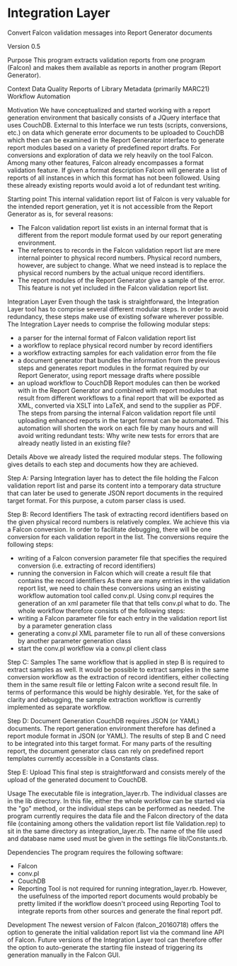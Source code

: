 # Integration Layer
Convert Falcon validation messages into Report Generator documents

Version
0.5

Purpose
This program extracts validation reports from one program (Falcon) and makes them available as reports in another program (Report Generator). 

Context
Data Quality Reports of Library Metadata (primarily MARC21)
Workflow Automation

Motivation
We have conceptualized and started working with a report generation environment that basically consists of a JQuery interface that uses CouchDB. External to this Interface we run tests (scripts, conversions, etc.) on data which generate error documents to be uploaded to CouchDB which then can be examined in the Report Generator interface to generate report modules based on a variety of predefined report drafts. 
For conversions and exploration of data we rely heavily on the tool Falcon. Among many other features, Falcon already encompasses a format validation feature. If given a format description Falcon will generate a list of reports of all instances in which this format has not been followed. Using these already existing reports would avoid a lot of redundant test writing. 

Starting point
This internal validation report list of Falcon is very valuable for the intended report generation, yet it is not accessible from the Report Generator as is, for several reasons:
- The Falcon validation report list exists in an internal format that is different from the report module format used by our report generating environment. 
- The references to records in the Falcon validation report list are mere internal pointer to physical record numbers. Physical record numbers, however, are subject to change. What we need instead is to replace the physical record numbers by the actual unique record identifiers. 
- The report modules of the Report Generator give a sample of the error. This feature is not yet included in the Falcon validation report list. 

Integration Layer
Even though the task is straightforward, the Integration Layer tool has to comprise several different modular steps. In order to avoid redundancy, these steps make use of existing sofware wherever possible. 
The Integration Layer needs to comprise the following modular steps:
- a parser for the internal format of Falcon validation report list
- a workflow to replace physical record number by record identifiers
- a workflow extracting samples for each validation error from the file
- a document generator that bundles the information from the previous steps and generates report modules in the format required by our Report Generator, using report message drafts where possible
- an upload workflow to CouchDB
Report modules can then be worked with in the Report Generator and combined with report modules that result from different workflows to a final report that will be exported as XML, converted via XSLT into LaTeX, and send to the supplier as PDF. 
The steps from parsing the internal Falcon validation report file until uploading enhanced reports in the target format can be automated. This automation will shorten the work on each file by many hours and will avoid writing redundant tests: Why write new tests for errors that are already neatly listed in an existing file?

Details
Above we already listed the required modular steps. The following gives details to each step and documents how they are achieved. 

Step A: Parsing
Integration layer has to detect the file holding the Falcon validation report list and parse its content into a temporary data structure that can later be used to generate JSON report documents in the required target format. 
For this purpose, a cutom parser class is used. 

Step B: Record Identifiers
The task of extracting record identifiers based on the given physical record numbers is relatively complex. We achieve this via a Falcon conversion. In order to facilitate debugging, there will be one conversion for each validation report in the list. 
The conversions require the following steps: 
- writing of a Falcon conversion parameter file that specifies the required conversion (i.e. extracting of record identifiers)
- running the conversion in Falcon which will create a result file that contains the record identifiers
As there are many entries in the validation report list, we need to chain these conversions using an existing workflow automation tool called conv.pl. Using conv.pl requires the generation of an xml parameter file that that tells conv.pl what to do. The whole workflow therefore consists of the following steps:
- writing a Falcon parameter file for each entry in the validation report list by a parameter generation class
- generating a conv.pl XML parameter file to run all of these conversions by another parameter generation class
- start the conv.pl workflow via a conv.pl client class

Step C: Samples
The same workflow that is applied in step B is required to extract samples as well. It would be possible to extract samples in the same conversion workflow as the extraction of record identifiers, either collecting them in the same result file or letting Falcon write a second result file. In terms of performance this would be highly desirable. Yet, for the sake of clarity and debugging, the sample extraction workflow is currently implemented as separate workflow. 

Step D: Document Generation
CouchDB requires JSON (or YAML) documents. The report generation environment therefore has defined a report module format in JSON (or YAML). The results of step B and C need to be integrated into this target format. 
For many parts of the resulting report, the document generator class can rely on predefined report templates currently accessible in a Constants class. 

Step E: Upload
This final step is straightforward and consists merely of the upload of the generated document to CouchDB. 

Usage
The executable file is integration_layer.rb. The individual classes are in the lib directory. 
In this file, either the whole workflow can be started via the "go" method, or the individual steps can be performed as needed. 
The program currently requires the data file and the Falcon directory of the data file (containing among others the validation report list file Validation.rep) to sit in the same directory as integration_layer.rb. 
The name of the file used and database name used must be given in the settings file lib/Constants.rb.

Dependencies
The program requires the following software:
- Falcon 
- conv.pl
- CouchDB
- Reporting Tool is not required for running integration_layer.rb. However, the usefulness of the imported report documents would probably be pretty limited if the workflow doesn't proceed using Reporting Tool to integrate reports from other sources and generate the final report pdf. 

Development
The newest version of Falcon (falcon_20160718) offers the option to generate the initial validation report list via the command line API of Falcon. Future versions of the Integration Layer tool can therefore offer the option to auto-generate the starting file instead of triggering its generation manually in the Falcon GUI. 



